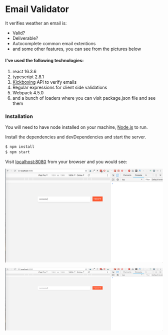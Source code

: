 # Email Validator

It verifies weather an email is:
  - Valid?
  - Deliverable?
  - Autocomplete common email extentions
  - and some other features, you can see from the pictures below

#### I've used the following technologies:
  1. react 16.3.6
  2. typescript 2.8.1
  3. [Kickboxing](https://kickbox.com/) API to verify emails
  4. Regular expressions for client side validations
  5. Webpack 4.5.0
  6. and a bunch of loaders where you can visit package.json file and see them
### Installation

You will need to have node installed on your machine, [Node.js](https://nodejs.org/) to run.

Install the dependencies and devDependencies and start the server.

```sh
$ npm install
$ npm start
```

Visit [localhost:8080](http://localhost:8080) from your browser and you would see:

![](src/images/1.png)

<img src="./src/images/1.png?raw=true"
    style="float: left; margin-right: 10px; width: 100%; height: 200px;"
 />
